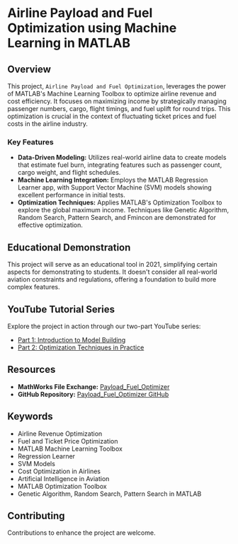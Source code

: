 # Airline Payload and Fuel Optimization using Machine Learning in MATLAB

## Overview
This project, `Airline Payload and Fuel Optimization`, leverages the power of MATLAB's Machine Learning Toolbox to optimize airline revenue and cost efficiency. It focuses on maximizing income by strategically managing passenger numbers, cargo, flight timings, and fuel uplift for round trips. This optimization is crucial in the context of fluctuating ticket prices and fuel costs in the airline industry.

### Key Features
- **Data-Driven Modeling:** Utilizes real-world airline data to create models that estimate fuel burn, integrating features such as passenger count, cargo weight, and flight schedules.
- **Machine Learning Integration:** Employs the MATLAB Regression Learner app, with Support Vector Machine (SVM) models showing excellent performance in initial tests.
- **Optimization Techniques:** Applies MATLAB's Optimization Toolbox to explore the global maximum income. Techniques like Genetic Algorithm, Random Search, Pattern Search, and Fmincon are demonstrated for effective optimization.

## Educational Demonstration
This project will serve as an educational tool in 2021, simplifying certain aspects for demonstrating to students. It doesn't consider all real-world aviation constraints and regulations, offering a foundation to build more complex features.

## YouTube Tutorial Series
Explore the project in action through our two-part YouTube series:
- [Part 1: Introduction to Model Building](https://www.youtube.com/watch?v=W3Dkdxt0R84)
- [Part 2: Optimization Techniques in Practice](https://www.youtube.com/watch?v=q8PNqz4xChI)

## Resources
- **MathWorks File Exchange:** [Payload_Fuel_Optimizer](https://www.mathworks.com/matlabcentral/fileexchange/123240-payload_fuel_optimizer)
- **GitHub Repository:** [Payload_Fuel_Optimizer GitHub](https://github.com/alireza787b/Payload_Fuel_Optimizer)

## Keywords
- Airline Revenue Optimization
- Fuel and Ticket Price Optimization
- MATLAB Machine Learning Toolbox
- Regression Learner
- SVM Models
- Cost Optimization in Airlines
- Artificial Intelligence in Aviation
- MATLAB Optimization Toolbox
- Genetic Algorithm, Random Search, Pattern Search in MATLAB

## Contributing
Contributions to enhance the project are welcome.


